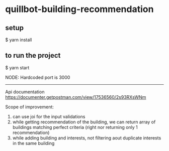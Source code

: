# quillbot-building-recommendation

## setup
  $ yarn install 

## to run the project 
  $ yarn start

NODE: Hardcoded port is 3000

----------------------------------

Api documentation https://documenter.getpostman.com/view/17536560/2s93RXsWNm

Scope of improvement:
  1. can use joi for the input validations
  2. while getting recommendation of the building, we can return array of buildings matching perfect criteria (right nor returning only 1 recommendation)
  3. while adding building and interests, not filtering aout duplicate interests in the same building

